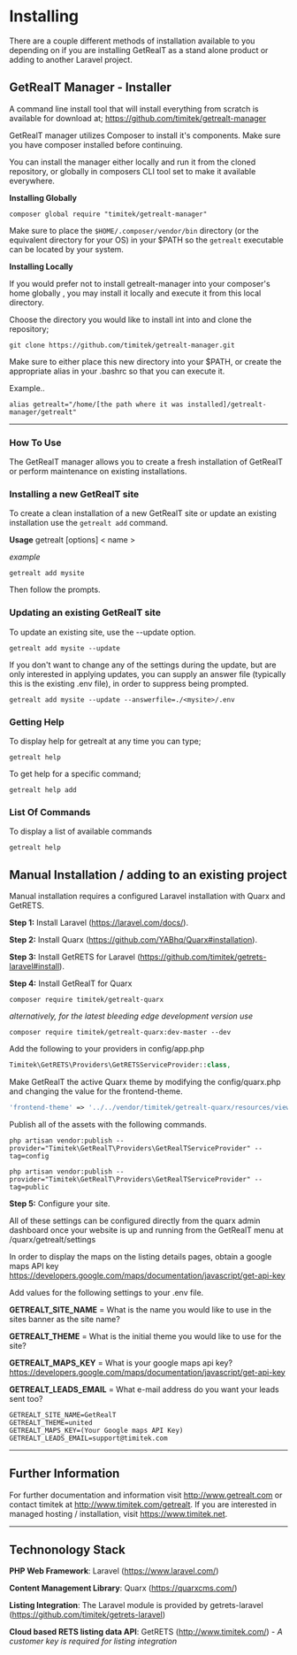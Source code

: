﻿
# Installing

There are a couple different methods of installation available to you depending on if you are installing GetRealT as a stand alone product or adding to another Laravel project.

## GetRealT Manager - Installer

A command line install tool that will install everything from scratch is available for download at;
<https://github.com/timitek/getrealt-manager>

GetRealT manager utilizes Composer to install it's components.  Make sure you have composer installed before continuing.

You can install the manager either locally and run it from the cloned repository, or globally in composers CLI tool set to make it available everywhere.

**Installing Globally**

```
composer global require "timitek/getrealt-manager"
```

Make sure to place the ```$HOME/.composer/vendor/bin``` directory (or the equivalent directory for your OS) in your $PATH so the ```getrealt``` executable can be located by your system.

**Installing Locally**

If you would prefer not to install getrealt-manager into your composer's home globally , you may install it locally and execute it from this local directory.

Choose the directory you would like to install int into and clone the repository;

```
git clone https://github.com/timitek/getrealt-manager.git
```

Make sure to either place this new directory into your $PATH, or create the appropriate alias in your .bashrc so that you can execute it.

Example..

```
alias getrealt="/home/[the path where it was installed]/getrealt-manager/getrealt"
```


***

### How To Use

The GetRealT manager allows you to create a fresh installation of GetRealT or perform maintenance on existing installations.

### Installing a new GetRealT site

To create a clean installation of a new GetRealT site or update an existing installation use the ```getrealt add``` command.

**Usage**
getrealt [options] < name >

*example*

```
getrealt add mysite
```

Then follow the prompts.

### Updating an existing GetRealT site

To update an existing site, use the --update option.

```
getrealt add mysite --update
```

If you don't want to change any of the settings during the update, but are only interested in applying updates, you can supply an answer file (typically this is the existing .env file), in order to suppress being prompted.

```
getrealt add mysite --update --answerfile=./<mysite>/.env
```


### Getting Help

To display help for getrealt at any time you can type;

```
getrealt help
```

To get help for a specific command;

```
getrealt help add
```


### List Of Commands

To display a list of available commands

```
getrealt help
```

## Manual Installation / adding to an existing project

Manual installation requires a configured Laravel installation with Quarx and GetRETS.

**Step 1:** Install Laravel (<https://laravel.com/docs/>).

**Step 2:** Install Quarx (<https://github.com/YABhq/Quarx#installation>).

**Step 3:** Install GetRETS for Laravel (<https://github.com/timitek/getrets-laravel#install>).

**Step 4:** Install GetRealT for Quarx

```
composer require timitek/getrealt-quarx
```

*alternatively, for the latest bleeding edge development version use*

```
composer require timitek/getrealt-quarx:dev-master --dev
```

Add the following to your providers in config/app.php

```php
Timitek\GetRETS\Providers\GetRETSServiceProvider::class,
```

Make GetRealT the active Quarx theme by modifying the config/quarx.php and changing the value for the frontend-theme.

```php
'frontend-theme' => '../../vendor/timitek/getrealt-quarx/resources/views/theme'
```

Publish all of the assets with the following commands.

```
php artisan vendor:publish --provider="Timitek\GetRealT\Providers\GetRealTServiceProvider" --tag=config
```

```
php artisan vendor:publish --provider="Timitek\GetRealT\Providers\GetRealTServiceProvider" --tag=public
```

**Step 5:** Configure your site.

All of these settings can be configured directly from the quarx admin dashboard once your website is up and running from the GetRealT menu at /quarx/getrealt/settings


In order to display the maps on the listing details pages, obtain a google maps API key <https://developers.google.com/maps/documentation/javascript/get-api-key>

Add values for the following settings to your .env file.

**GETREALT_SITE_NAME** = What is the name you would like to use in the sites banner as the site name?

**GETREALT_THEME** = What is the initial theme you would like to use for the site?

**GETREALT_MAPS_KEY** = What is your google maps api key? <https://developers.google.com/maps/documentation/javascript/get-api-key>

**GETREALT_LEADS_EMAIL** = What e-mail address do you want your leads sent too?
                    

```
GETREALT_SITE_NAME=GetRealT
GETREALT_THEME=united
GETREALT_MAPS_KEY=(Your Google maps API Key)
GETREALT_LEADS_EMAIL=support@timitek.com
```

***

## Further Information

For further documentation and information visit <http://www.getrealt.com> or contact timitek at <http://www.timitek.com/getrealt>.
If you are interested in managed hosting / installation, visit <https://www.timitek.net>.

***


## Technonology Stack

**PHP Web Framework**: Laravel (<https://www.laravel.com/>)

**Content Management Library**: Quarx (<https://quarxcms.com/>)

**Listing Integration**: The Laravel module is provided by getrets-laravel (<https://github.com/timitek/getrets-laravel>)

**Cloud based RETS listing data API**: GetRETS (<http://www.timitek.com/>) - *A customer key is required for listing integration*

